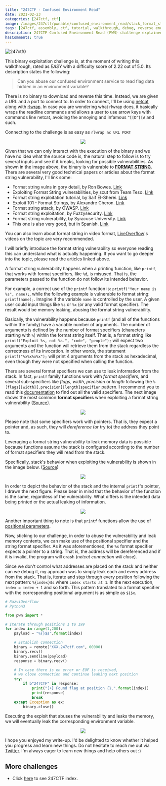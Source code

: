```yaml
---
title: "247CTF - Confused Environment Read"
date: 2021-02-23
categories: [247ctf, ctf]
image: /images/247ctf/pwnable/confused_environment_read/stack_format_string_explained_by_razvi.png
tags: [247ctf, assembly, ctf, tutorial, walkthrough, debug, reverse engineering, exploiting, pwn, binary exploitation, confused environment read, format string]
description: 247CTF Confused Environment Read (PWN) challenge explained in detail. We will see how to solve the challenge and understand the underlying concepts.
hasComments: true
---
```


![247ctf0](/images/247ctf/pwnable/confused_environment_read/description.png)

This binary exploitation challenge is, at the moment of writing this walkthrough, rated as *EASY* with a difficulty score of 2.22 out of 5.0. Its description states the following:

> Can you abuse our confused environment service to read flag data hidden in an environment variable?

There is no binary to download and reverse this time. Instead, we are given a URL and a port to connect to. In order to connect, I'll be using [netcat](https://en.wikipedia.org/wiki/Netcat) along with [rlwrap](https://github.com/hanslub42/rlwrap). In case you are wondering what rlwrap does, it basically wraps the readline commands and allows a user to use arrow keys with commands line netcat, avoiding the annoying and infamous `^[[D^[[A` and such. 

Connecting to the challenge is as easy as `rlwrap nc URL PORT`

<p align="center">
	<img src="/images/247ctf/pwnable/confused_environment_read/execution.png">
</p>

Given that we can only interact with the execution of the binary and we have no idea what the source code is, the natural step to follow is to try several inputs and see if it breaks, looking for possible vulnerabilities. As shown in the image above, the binary is vulnerable to [**FORMAT STRING**](https://en.wikipedia.org/wiki/Printf_format_string). There are several <yellow>very good</yellow> technical papers or articles about the format string vulnerability, I'll link some:

- Format string vulns in gory detail, by Ron Bowes. [Link](https://blog.skullsecurity.org/2015/defcon-quals-babyecho-format-string-vulns-in-gory-detail)
- Exploiting Format String vulnerabilities, by scut from Team Teso. [Link](https://cs155.stanford.edu/papers/formatstring-1.2.pdf)
- Format string exploitation tutorial, by Saif El-Sherei. [Link](https://www.exploit-db.com/docs/english/28476-linux-format-string-exploitation.pdf)
- Exploit 101 - Format Strings, by Alexandre Cheron. [Link](https://axcheron.github.io/exploit-101-format-strings/)
- Format string attack, by OWASP. [Link](https://owasp.org/www-community/attacks/Format_string_attack)
- Format string exploitation, by Fuzzysecurity. [Link](https://www.fuzzysecurity.com/tutorials/expDev/10.html)
- Format string vulnerability, by Syracuse University. [Link](http://www.cis.syr.edu/~wedu/Teaching/cis643/LectureNotes_New/Format_String.pdf)
- This one is also very good, but in Spanish. [Link](https://fundacion-sadosky.github.io/guia-escritura-exploits/format-string/5-format-string.html)

You can also learn about format string in video format, [LiveOverflow](https://www.youtube.com/results?search_query=liveoverflow+format+string)'s videos on the topic are very recommended.

I will briefly introduce the format string vulnerability so everyone reading this can understand what is actually happening. If you want to go deeper into the topic, please read the articles linked above. 

A format string vulnerability happens when a printing function, like `printf`, that works with format specifiers, like `%d`, is misused. That is, the parameters passed to the function do not follow its intended behavior.

For example, a correct use of the `printf` function is: `printf("Your name is %s", name);`, while the following example is vulnerable to format string: `printf(name);`. Imagine if the variable `name` is controlled by the user. A given user could input things like `%s` or `%x` (or any valid format specifier). The result would be memory leaking, abusing the format string vulnerability. 

Basically, the vulnerability happens because `printf` (and all of the functions within the family) have a variable number of arguments. The number of arguments is defined by the number of format specifiers (characters starting with `%`) within the format string itself. That is, a format string like `printf("Exploit %s, not %s.", "code", "people");` will expect two arguments and the function will retrieve them from the stack regardless the correctness of its invocation. In other words, the statement `printf("%x%x%x%x");` will print 4 arguments from the stack as hexadecimal, even though they were not specified when calling the function. 

There are several format specifiers we can use to leak information from the stack. In fact, `printf` family functions work with _format specifiers_, and several sub-specifiers like _flags_, _width_, _precision_ or _length_ following the `%[flags][width][.precision][length]specifier` pattern. I recommend you to read this [documentation](https://www.cplusplus.com/reference/cstdio/printf/) to find out all the valid specifiers. The next image shows the most common __format specifiers__ when exploiting a format string vulnerability ([Source](https://cs155.stanford.edu/papers/formatstring-1.2.pdf)).

<p align="center">
	<img src="/images/247ctf/pwnable/confused_environment_read/format_string_specifiers.png">
</p>

Please note that some specifiers work with pointers. That is, they expect a pointer and, as such, they will _dereference_ (or try to) the address they point to.

Leveraging a format string vulnerability to leak memory data is possible because functions assume the stack is configured according to the number of format specifiers they will read from the stack.  

Specifically, stack's behavior when exploiting the vulnerability is shown in the image below. ([Source](http://www.cis.syr.edu/~wedu/Teaching/cis643/LectureNotes_New/Format_String.pdf))

<p align="center">
	<img src="/images/247ctf/pwnable/confused_environment_read/stack_format_string.png">
</p>

In order to depict the behavior of the stack and the internal `printf`'s pointer, I drawn the next figure. Please bear in mind that the behavior of the function is the same, regardless of the vulnerability. What differs is the intended data being printed or the actual leaking of information.

<p align="center">
	<img src="/images/247ctf/pwnable/confused_environment_read/stack_format_string_explained_by_razvi.png">
</p>


Another important thing to note is that `printf` functions allow the use of [positional parameters](https://stackoverflow.com/questions/6322540/how-do-positional-arguments-like-1-work-with-printf).

Now, sticking to our challenge, in order to abuse the vulnerability and leak memory contents, we can make use of the positional specifier and the string format specifier. As it was aforementioned, the `%s` format specifier expects a pointer to a string. That is, the address will be dereferenced and if it is invalid, the program will crash (*netcat connection will close*). 

Since we don't control what addresses are placed on the stack and neither can we debug it, my approach was to simply leak each and every address from the stack. That is, iterate and step through every position following the next pattern: `%{index}$s` where `index starts at 1`. In the next execution, `index = index + 1` and so forth. This pattern translated to a format specifier with the corresponding positional argument is as simple as `$1$x`.

```python
# RazviOverflow
# Python3

from pwn import *

# Iterate through positions 1 to 199
for index in range(1,200):
	payload = "%{}$s".format(index)

	# Establish connection
	binary = remote("XXX.247ctf.com", 00000)
	binary.recv()
	binary.sendline(payload)
	response = binary.recv()

	# In case there is en error or EOF is received, 
	# we close connection and continue leaking next position
	try:
		if b"247CTF" in response:
			print("[+] Found flag at position {}.".format(index))
			print(response)
			break
	except Exception as ex:
		binary.close()
```

Executing the exploit that abuses the vulnerability and leaks the memory, we will eventually leak the corresponding environment variable.

<p align="center">
	<img src="/images/247ctf/pwnable/confused_environment_read/exploited.png">
</p>

I hope you enjoyed my write-up. I'd be delighted to know whether it helped you progress and learn new things. Do not hesitate to reach me out via [Twitter](https://twitter.com/Razvieu). I'm always eager to learn new things and help others out :)

## More challenges
* Click [here](/247ctf) to see 247CTF index.